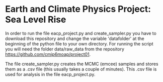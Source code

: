 # Earth and Climate Physics Project: Sea Level Rise

In order to run the file eacp_project.py and create_sampler.py you have to download this repository and change the variable 'datafolder' at the beginning of the python file to your own directory. For running the script you will need the folder data/raw_data from the repository https://github.com/cmip6moap/project01.

The file create_sampler.py creates the MCMC (emcee) samples and stores them as a .csv file (this usually takes a couple of minutes). This .csv file is used for analysis in the file eacp_project.py.
